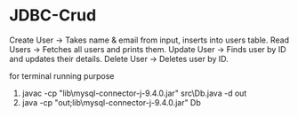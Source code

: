 # JDBC-Crud
Create User → Takes name &amp; email from input, inserts into users table.  Read Users → Fetches all users and prints them.  Update User → Finds user by ID and updates their details.  Delete User → Deletes user by ID.



for terminal running purpose

1) javac -cp "lib\mysql-connector-j-9.4.0.jar" src\Db.java -d out
2) java  -cp "out;lib\mysql-connector-j-9.4.0.jar" Db
